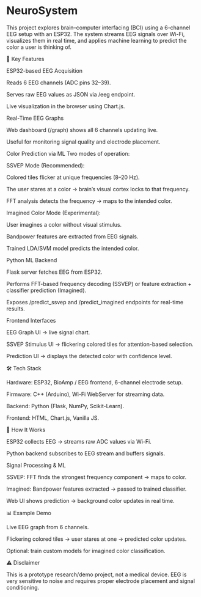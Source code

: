 # NeuroSystem

This project explores brain–computer interfacing (BCI) using a 6-channel EEG setup with an ESP32. The system streams EEG signals over Wi-Fi, visualizes them in real time, and applies machine learning to predict the color a user is thinking of.

🔑 Key Features

ESP32-based EEG Acquisition

Reads 6 EEG channels (ADC pins 32–39).

Serves raw EEG values as JSON via /eeg endpoint.

Live visualization in the browser using Chart.js.

Real-Time EEG Graphs

Web dashboard (/graph) shows all 6 channels updating live.

Useful for monitoring signal quality and electrode placement.

Color Prediction via ML
Two modes of operation:

SSVEP Mode (Recommended):

Colored tiles flicker at unique frequencies (8–20 Hz).

The user stares at a color → brain’s visual cortex locks to that frequency.

FFT analysis detects the frequency → maps to the intended color.

Imagined Color Mode (Experimental):

User imagines a color without visual stimulus.

Bandpower features are extracted from EEG signals.

Trained LDA/SVM model predicts the intended color.

Python ML Backend

Flask server fetches EEG from ESP32.

Performs FFT-based frequency decoding (SSVEP) or feature extraction + classifier prediction (Imagined).

Exposes /predict_ssvep and /predict_imagined endpoints for real-time results.

Frontend Interfaces

EEG Graph UI → live signal chart.

SSVEP Stimulus UI → flickering colored tiles for attention-based selection.

Prediction UI → displays the detected color with confidence level.

🛠️ Tech Stack

Hardware: ESP32, BioAmp / EEG frontend, 6-channel electrode setup.

Firmware: C++ (Arduino), Wi-Fi WebServer for streaming data.

Backend: Python (Flask, NumPy, Scikit-Learn).

Frontend: HTML, Chart.js, Vanilla JS.

🚀 How It Works

ESP32 collects EEG → streams raw ADC values via Wi-Fi.

Python backend subscribes to EEG stream and buffers signals.

Signal Processing & ML

SSVEP: FFT finds the strongest frequency component → maps to color.

Imagined: Bandpower features extracted → passed to trained classifier.

Web UI shows prediction → background color updates in real time.

📊 Example Demo

Live EEG graph from 6 channels.

Flickering colored tiles → user stares at one → predicted color updates.

Optional: train custom models for imagined color classification.

⚠️ Disclaimer

This is a prototype research/demo project, not a medical device. EEG is very sensitive to noise and requires proper electrode placement and signal conditioning.
